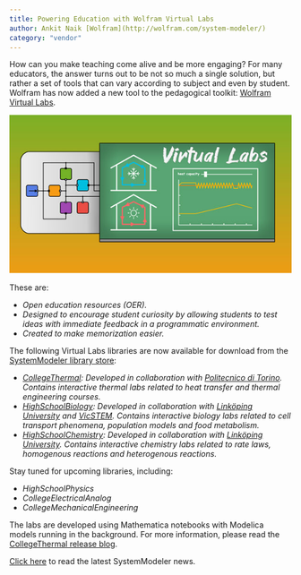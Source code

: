 ```yaml
---
title: Powering Education with Wolfram Virtual Labs
author: Ankit Naik [Wolfram](http://wolfram.com/system-modeler/)
category: "vendor"
---
```


How can you make teaching come alive and be more engaging? For many educators, the answer turns out to be not so much a single solution, but rather a set of tools that can vary according to subject and even by student. Wolfram has now added a new tool to the pedagogical toolkit: [Wolfram Virtual Labs](https://www.wolfram.com/system-modeler/libraries/).

![alt text](SystemModeler-VirtualLabs.jpg "Powering Education with Wolfram Virtual Labs")

These are:

- *Open education resources (OER).*
- *Designed to encourage student curiosity by allowing students to test ideas with immediate feedback in a programmatic environment.*
- *Created to make memorization easier.*

The following Virtual Labs libraries are now available for download from the [SystemModeler library store](https://www.wolfram.com/system-modeler/libraries/):

- *[CollegeThermal](https://www.wolfram.com/system-modeler/libraries/college-thermal/): Developed in collaboration with [Politecnico di Torino](https://www.polito.it/?lang=en). Contains interactive thermal labs related to heat transfer and thermal engineering courses.*
- *[HighSchoolBiology](https://www.wolfram.com/system-modeler/libraries/high-school-biology/): Developed in collaboration with [Linköping University](https://liu.se/) and [VicSTEM](https://www.education.vic.gov.au/about/programs/learningdev/vicstem/Pages/wolframsoftware.aspx). Contains interactive biology labs related to cell transport phenomena, population models and food metabolism.*
- *[HighSchoolChemistry](https://www.wolfram.com/system-modeler/libraries/high-school-chemistry/): Developed in collaboration with [Linköping University](https://liu.se/). Contains interactive chemistry labs related to rate laws, homogenous reactions and heterogenous reactions.*

Stay tuned for upcoming libraries, including:

- *HighSchoolPhysics*
- *CollegeElectricalAnalog*
- *CollegeMechanicalEngineering*

The labs are developed using Mathematica notebooks with Modelica models running in the background. For more information, please read the [CollegeThermal release blog](https://blog.wolfram.com/2019/10/08/powering-engineering-education-with-wolfram-virtual-labs/).

[Click here](https://www.wolfram.com/system-modeler/what-is-new/) to read the latest SystemModeler news.
